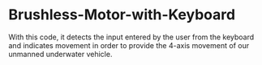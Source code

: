 # Brushless-Motor-with-Keyboard
With this code, it detects the input entered by the user from the keyboard and indicates movement in order to provide the 4-axis movement of our unmanned underwater vehicle.
